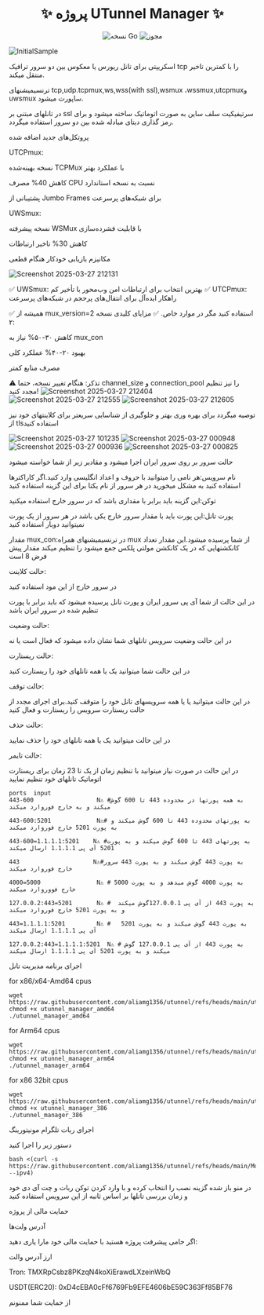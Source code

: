 <div align="center">
  <h1>✨ پروژه UTunnel Manager ✨</h1>
  <p align="center">
    <img src="https://img.shields.io/badge/Go-1.21+-blue?style=for-the-badge" alt="نسخه Go">
    <img src="https://img.shields.io/badge/License-MIT-green?style=for-the-badge" alt="مجوز">
  </p>
</div>


![InitialSample](https://github.com/user-attachments/assets/5a5792c8-b101-45fc-8843-6dd419fc8f33)



اسکریپتی برای تانل ریورس یا معکوس بین دو سرور ترافیک tcp را با کمترین تاخیر منتقل میکند.

ترنسیمیشنهای tcp,udp.tcpmux,ws,wss(with ssl),wsmux ،wssmux,utcpmuxو uwsmux ساپورت میشود.

در تانلهای مبتنی بر ssl سرتیفیکیت سلف ساین به صورت اتوماتیک ساخته میشود و برای رمز گذاری دیتای مبادله شده بین دو سرور استفاده میگردد.

پروتکل‌های جدید اضافه شده

UTCPmux:

نسخه بهینه‌شده TCPMux با عملکرد بهتر

کاهش 40% مصرف CPU نسبت به نسخه استاندارد

پشتیبانی از Jumbo Frames برای شبکه‌های پرسرعت

UWSmux:

نسخه پیشرفته WSMux با قابلیت فشرده‌سازی

کاهش 30% تاخیر ارتباطات

مکانیزم بازیابی خودکار هنگام قطعی


![Screenshot 2025-03-27 212131](https://github.com/user-attachments/assets/09f19faa-d157-40d6-a7d1-0e4d31607297)


✅ UWSmux: بهترین انتخاب برای ارتباطات امن وب‌محور با تأخیر کم
✅ UTCPmux: راهکار ایده‌آل برای انتقال‌های پرحجم در شبکه‌های پرسرعت

✅ همیشه از mux_version=2 استفاده کنید مگر در موارد خاص.
✅ مزایای کلیدی نسخه ۲:

کاهش ۳۰-۵۰% نیاز به mux_con

بهبود ۲۰-۴۰% عملکرد کلی

مصرف منابع کمتر

⚠️ تذکر: هنگام تغییر نسخه، حتما channel_size و connection_pool را نیز تنظیم مجدد کنید!
![Screenshot 2025-03-27 212404](https://github.com/user-attachments/assets/9ae26d5a-b008-4543-8156-1f8afbcad86f)
![Screenshot 2025-03-27 212555](https://github.com/user-attachments/assets/019d6b11-c264-4a0a-b1d7-b25dc03d6396)
![Screenshot 2025-03-27 212605](https://github.com/user-attachments/assets/395ff89e-bef0-4cbc-bec5-70e501171761)




توصیه میگردد برای بهره وری بهتر و جلوگیری از شناسایی سریعتر برای کلاینتهای خود نیز از tlsاستفاده کنید


![Screenshot 2025-03-27 101235](https://github.com/user-attachments/assets/29063460-b7f5-4e59-88df-bbe4bb84c836)
![Screenshot 2025-03-27 000948](https://github.com/user-attachments/assets/c2f33b82-46ad-46c8-b514-2d017532e5f4)
![Screenshot 2025-03-27 000936](https://github.com/user-attachments/assets/e7fbaa6e-2d6a-48c8-9696-0cc8ab528a14)
![Screenshot 2025-03-27 000825](https://github.com/user-attachments/assets/59322989-d5ae-472f-a491-34104ec85b74)




حالت سرور 
بر روی سرور ایران اجرا میشود و مقادیر زیر از شما خواسته میشود


نام سرویس:هر نامی را میتوانید با حروف و اعداد انگلیسی وارد کنید.اگر کاراکترها استفاده کنید به مشکل میخورید در هر سرور از نام یکتا برای این گزینه استفاده کنید

توکن:این گزینه باید برابر با مقداری باشد که در سرور خارج استفاده میکنید

پورت تانل:این پورت باید با مقدار سرور خارج یکی باشد در هر سرور از یک پورت نمیتوانید دوبار استفاده کنید

مقدار mux_con:در ترنسیمیشنهای همراه mux از شما پرسیده میشود.این مقدار تعداد کانکشنهایی که در یک کانکشن مولتی پلکس جمع میشود را تنظیم میکند مقدار پیش فرض 8 است

حالت کلاینت:

در سرور خارج از این مود استفاده کنید

در این حالت از شما آی پی سرور ایران و پورت تانل پرسیده میشود که باید برابر با پورت تنظیم شده در سرور ایران باشد

حالت وضعیت:

در این حالت وضعیت سرویس تانلهای شما نشان داده میشود که فعال است یا نه

حالت ریستارت:

در این حالت شما میتوانید یک یا همه تانلهای خود را ریستارت کنید

حالت توقف:

در این حالت میتوانید یا یا همه سرویسهای تانل خود را متوقف کنید.برای اجرای مجدد از حالت ریستارت سرویس را ریستارت و فعال کنید

حالت حذف:

 در این حالت میتوانید یک یا همه تانلهای خود را حذف نمایید

 حالت تایمر:

 در این حالت در صورت نیاز میتوانید با تنظیم زمان از یک تا 23 زمان برای ریستارت اتوماتیک تانلهای خود تنظیم نمایید

```
ports  input
443-600                  N⚠️ #به همه پورتها در محدوده 443 تا 600 گوش میکند و به خارج فوروارد میکند

443-600:5201             N⚠️# به پورتهای محدوده 443 تا 600 گوش میکند و به پورت 5201 خارج فوروارد میکند

443-600=1.1.1.1:5201    N⚠️ #به پورتهای 443 تا 600 گوش میکند و به پورت 5201 آی پی 1.1.1.1 ارسال میکند

443                     N⚠️#به پورت 443 گوش میکند و به پورت 443 سرور خارج فوروارد میکند

4000=5000                N⚠️ # به پورت 4000 گوش میدهد و به پورت 5000 خارج فووروارد میکند

127.0.0.2:443=5201       N⚠️ #  به پورت 443 از آی پی 127.0.0.1گوش میکند و به پورت 5201 خارج فوروارد میکند

443=1.1.1.1:5201         N⚠️ #   به پورت 443 گوش میکند و به پورت 5201 آی پی 1.1.1.1 ارسال میکند

127.0.0.2:443=1.1.1.1:5201  N⚠️ # به پورت 443 از آی پی 127.0.0.1 گوش میکند و به پورت 5201 آی پی 1.1.1.1 ارسال میکند

```
اجرای  برنامه مدیریت تانل

for x86/x64-Amd64 cpus
```
wget https://raw.githubusercontent.com/aliamg1356/utunnel/refs/heads/main/utunnel_manager_amd64
chmod +x utunnel_manager_amd64
./utunnel_manager_amd64
```
for Arm64 cpus
```
wget https://raw.githubusercontent.com/aliamg1356/utunnel/refs/heads/main/utunnel_manager_arm64
chmod +x utunnel_manager_arm64
./utunnel_manager_arm64
```
for x86 32bit cpus
```
wget https://raw.githubusercontent.com/aliamg1356/utunnel/refs/heads/main/utunnel_manager_386
chmod +x utunnel_manager_386
./utunnel_manager_386
```
اجرای ربات تلگرام مونیتورینگ

دستور زیر را اجرا کنید
```
bash <(curl -s https://raw.githubusercontent.com/aliamg1356/utunnel/refs/heads/main/MonitorBotinstall.sh --ipv4)
```
در منو باز شده گزینه نصب را انتخاب کرده و با وارد کردن توکن ربات و چت آی دی خود و زمان بررسی تانلها بر اساس ثانبه از این سرویس استفاده کنید

حمایت مالی از پروژه

آدرس ولت‌ها

اگر حامی پیشرفت پروژه هستید با حمایت مالی خود مارا یاری دهید:

ارز	آدرس والت

Tron: 	TMXRpCsbz8PKzqN4koXiErawdLXzeinWbQ

USDT(ERC20): 	0xD4cEBA0cFf6769Fb9EFE4606bE59C363Ff85BF76

از حمایت شما ممنونم 
